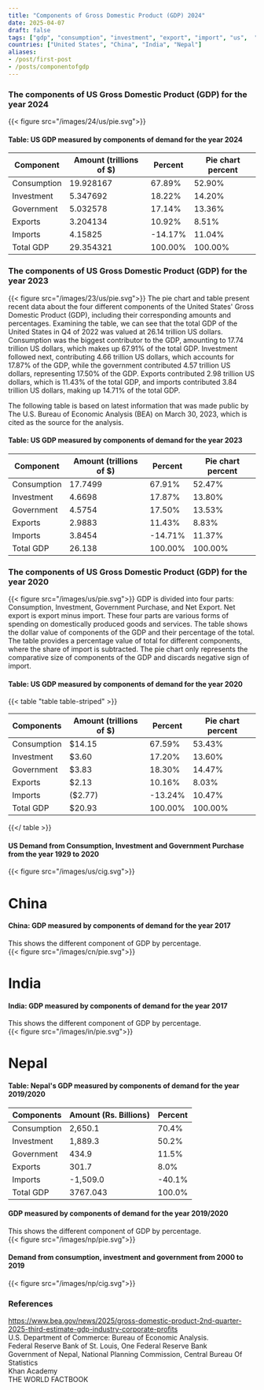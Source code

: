```yaml
---
title: "Components of Gross Domestic Product (GDP) 2024"
date: 2025-04-07
draft: false
tags: ["gdp", "consumption", "investment", "export", "import", "us",  "2022", "2024", "sector", "breakdown", "latest", "pie", "chart", "pie chart"]
countries: ["United States", "China", "India", "Nepal"]
aliases:
- /post/first-post
- /posts/componentofgdp
---
```


### The components of US Gross Domestic Product (GDP) for the year 2024 
{{< figure src="/images/24/us/pie.svg">}}

#### Table: US GDP measured by components of demand for the year 2024 
|Component  |Amount (trillions of $)|Percent|Pie chart percent|
|-----------|-----------------------|-------|-----------------|
|Consumption|19.928167              |67.89% |52.90%           |
|Investment |5.347692               |18.22% |14.20%           |
|Government |5.032578               |17.14% |13.36%           |
|Exports    |3.204134               |10.92% |8.51%            |
|Imports    |4.15825                |-14.17%|11.04%           |
|Total GDP  |29.354321              |100.00%|100.00%          |


### The components of US Gross Domestic Product (GDP) for the year 2023 
{{< figure src="/images/23/us/pie.svg">}}
The pie chart and table present recent data about the four different components of the United States' Gross Domestic Product (GDP), including their corresponding amounts and percentages. Examining the table, we can see that the total GDP of the United States in Q4 of 2022 was valued at 26.14 trillion US dollars. Consumption was the biggest contributor to the GDP, amounting to 17.74 trillion US dollars, which makes up 67.91% of the total GDP. Investment followed next, contributing 4.66 trillion US dollars, which accounts for 17.87% of the GDP, while the government contributed 4.57 trillion US dollars, representing 17.50% of the GDP. Exports contributed 2.98 trillion US dollars, which is 11.43% of the total GDP, and imports contributed 3.84 trillion US dollars, making up 14.71% of the total GDP.

The following table is based on latest information that was made public by The U.S. Bureau of Economic Analysis (BEA) on March 30, 2023, which is cited as the source for the analysis.

#### Table: US GDP measured by components of demand for the year 2023 

| Component   | Amount (trillions of $) | Percent  | Pie chart percent |
| ----------- | ----------------------- | -------- | ----------------- |
| Consumption | 17.7499                 | 67.91%   | 52.47%            |
| Investment  | 4.6698                  | 17.87%   | 13.80%            |
| Government  | 4.5754                  | 17.50%   | 13.53%            |
| Exports     | 2.9883                  | 11.43%   | 8.83%             |
| Imports     | 3.8454                  | -14.71% | 11.37%            |
| Total GDP   | 26.138                  | 100.00%  | 100.00%           |

### The components of US Gross Domestic Product (GDP) for the year 2020
{{< figure src="/images/us/pie.svg">}}
GDP is divided into four parts: Consumption, Investment, Government Purchase, and Net Export. Net export is export minus import. These four parts are various forms of spending on domestically produced goods and services. The table shows the dollar value of components of the GDP and their percentage of the total. The table provides a percentage value of total for different components, where the share of import is subtracted. The pie chart only represents the comparative size of components of the GDP and discards negative sign of import.

#### Table: US GDP measured by components of demand for the year 2020 
{{< table "table table-striped" >}}

| Components  | Amount (trillions of $) | Percent | Pie chart percent |
|-------------|-------------------------|---------|-------------------|
| Consumption | $14.15                  | 67.59%  | 53.43%            |
| Investment  | $3.60                   | 17.20%  | 13.60%            |
| Government  | $3.83                   | 18.30%  | 14.47%            |
| Exports     | $2.13                   | 10.16%  | 8.03%             |
| Imports     | ($2.77)                 | -13.24% | 10.47%            |
| Total GDP   | $20.93                  | 100.00% | 100.00%           |

{{</ table >}}

#### US Demand from Consumption, Investment and Government Purchase from the year 1929 to 2020
{{< figure src="/images/us/cig.svg">}}

# China
#### China: GDP measured by components of demand for the year 2017
This shows the different component of GDP by percentage.    
{{< figure src="/images/cn/pie.svg">}}


# India
#### India: GDP measured by components of demand for the year 2017
This shows the different component of GDP by percentage.    
{{< figure src="/images/in/pie.svg">}}

# Nepal
#### Table: Nepal's GDP measured by components of demand for the year 2019/2020


| Components  | Amount (Rs. Billions) | Percent |
|-------------|-----------------------|---------|
| Consumption |  2,650.1              | 70.4%   |
| Investment  |  1,889.3              | 50.2%   |
| Government  |  434.9                | 11.5%   |
| Exports     |  301.7                | 8.0%    |
| Imports     |  -1,509.0            | -40.1%  |
| Total GDP   | 3767.043              | 100.0%  |


#### GDP measured by components of demand for the year 2019/2020
This shows the different component of GDP by percentage.    
{{< figure src="/images/np/pie.svg">}}

#### Demand from consumption, investment and government from 2000 to 2019
{{< figure src="/images/np/cig.svg">}}

### References

https://www.bea.gov/news/2025/gross-domestic-product-2nd-quarter-2025-third-estimate-gdp-industry-corporate-profits \
U.S. Department of Commerce: Bureau of Economic Analysis.\
Federal Reserve Bank of St. Louis, One Federal Reserve Bank \
Government of Nepal, National Planning Commission, Central Bureau Of Statistics \
Khan Academy \
THE WORLD FACTBOOK 
